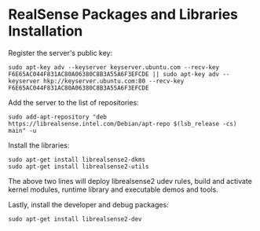 # RealSense Packages and Libraries Installation

Register the server's public key:

```shell
sudo apt-key adv --keyserver keyserver.ubuntu.com --recv-key F6E65AC044F831AC80A06380C8B3A55A6F3EFCDE || sudo apt-key adv --keyserver hkp://keyserver.ubuntu.com:80 --recv-key F6E65AC044F831AC80A06380C8B3A55A6F3EFCDE
```

Add the server to the list of repositories:

```shell
sudo add-apt-repository "deb https://librealsense.intel.com/Debian/apt-repo $(lsb_release -cs) main" -u
```

Install the libraries:

```shell
sudo apt-get install librealsense2-dkms
sudo apt-get install librealsense2-utils
```
The above two lines will deploy librealsense2 udev rules, build and activate kernel modules, runtime library and executable demos and tools.

Lastly, install the developer and debug packages:

```shell
sudo apt-get install librealsense2-dev
```
